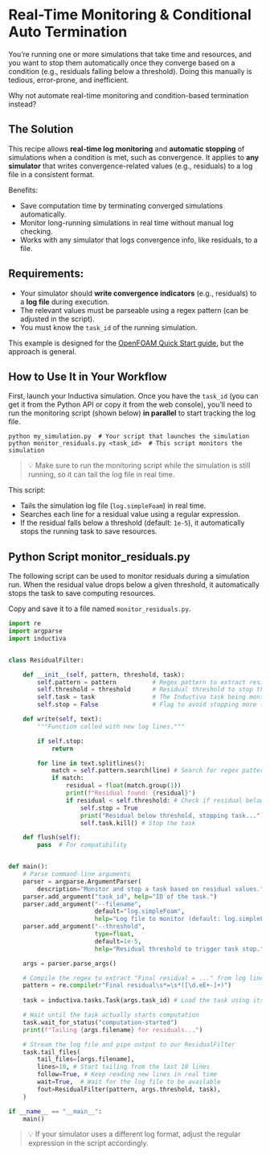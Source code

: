 # Real-Time Monitoring & Conditional Auto Termination

You’re running one or more simulations that take time and resources, and you want to stop them automatically once they converge based on a condition (e.g., residuals falling below a threshold). Doing this manually is tedious, error-prone, and inefficient.

Why not automate real-time monitoring and condition-based termination instead?

## The Solution

This recipe allows **real-time log monitoring** and **automatic stopping** of simulations when a condition is met, such as convergence. It applies to **any simulator** that writes convergence-related values (e.g., residuals) to a log file in a consistent format.

Benefits:
- Save computation time by terminating converged simulations automatically.
- Monitor long-running simulations in real time without manual log checking.
- Works with any simulator that logs convergence info, like residuals, to a file.


## Requirements:
- Your simulator should **write convergence indicators** (e.g., residuals) to a **log file** during execution.
- The relevant values must be parseable using a regex pattern (can be adjusted in the script).
- You must know the `task_id` of the running simulation.

This example is designed for the [OpenFOAM Quick Start guide](https://inductiva.ai/guides/openfoam/quick-start), but the approach is general.


## How to Use It in Your Workflow
First, launch your Inductiva simulation. Once you have the `task_id` (you can get it from the Python API or copy it from the web console), you’ll need to run the monitoring script (shown below) **in parallel** to start tracking the log file.

```
python my_simulation.py  # Your script that launches the simulation
python monitor_residuals.py <task_id>  # This script monitors the simulation
```

> 💡 Make sure to run the monitoring script while the simulation is still running, so it can tail the log file in real time.


This script:
- Tails the simulation log file (`log.simpleFoam`) in real time.
- Searches each line for a residual value using a regular expression.
- If the residual falls below a threshold (default: `1e-5`), it automatically stops the running task to save resources.


## Python Script monitor_residuals.py
The following script can be used to monitor residuals during a simulation run. When the residual value drops below a given threshold, it automatically stops the task to save computing resources.

Copy and save it to a file named `monitor_residuals.py`.


```python
import re
import argparse
import inductiva


class ResidualFilter:

    def __init__(self, pattern, threshold, task):
        self.pattern = pattern          # Regex pattern to extract residuals
        self.threshold = threshold      # Residual threshold to stop the task
        self.task = task                # The Inductiva task being monitored
        self.stop = False               # Flag to avoid stopping more than once

    def write(self, text):
        """Function called with new log lines."""

        if self.stop:
            return

        for line in text.splitlines():
            match = self.pattern.search(line) # Search for regex pattern
            if match:
                residual = float(match.group(1))
                print(f"Residual found: {residual}")
                if residual < self.threshold: # Check if residual below threshold
                    self.stop = True
                    print("Residual below threshold, stopping task...")
                    self.task.kill() # Stop the task

    def flush(self):
        pass  # For compatibility


def main():
    # Parse command-line arguments
    parser = argparse.ArgumentParser(
        description="Monitor and stop a task based on residual values.")
    parser.add_argument("task_id", help="ID of the task.")
    parser.add_argument("--filename",
                        default="log.simpleFoam",
                        help="Log file to monitor (default: log.simpleFoam).")
    parser.add_argument("--threshold",
                        type=float,
                        default=1e-5,
                        help="Residual threshold to trigger task stop.")

    args = parser.parse_args()

    # Compile the regex to extract "Final residual = ..." from log lines
    pattern = re.compile(r"Final residual\s*=\s*([\d.eE+-]+)")
    
    task = inductiva.tasks.Task(args.task_id) # Load the task using its ID

    # Wait until the task actually starts computation
    task.wait_for_status("computation-started")
    print(f"Tailing {args.filename} for residuals...")

    # Stream the log file and pipe output to our ResidualFilter
    task.tail_files(
        tail_files=[args.filename],
        lines=10, # Start tailing from the last 10 lines
        follow=True, # Keep reading new lines in real time
        wait=True,  # Wait for the log file to be available
        fout=ResidualFilter(pattern, args.threshold, task),
    )

if __name__ == "__main__":
    main()
```

> 💡 If your simulator uses a different log format, adjust the regular expression in the script accordingly.
